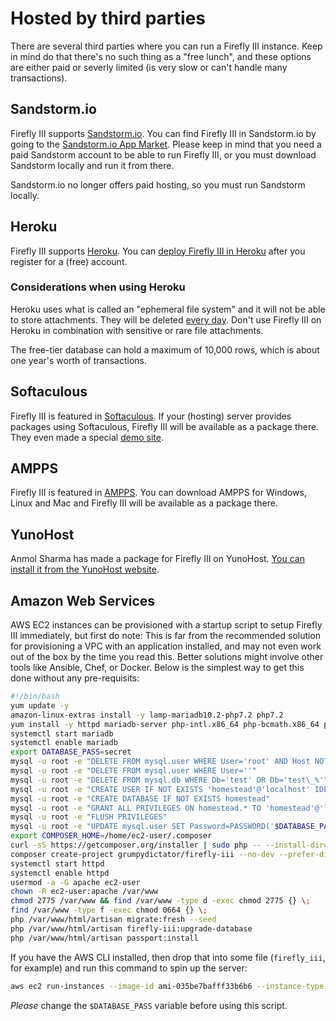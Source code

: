 # Hosted by third parties

There are several third parties where you can run a Firefly III instance. Keep in mind do that there's no such thing as a "free lunch", and these options are either paid or severly limited (is very slow or can't handle many transactions).

## Sandstorm.io

Firefly III supports [Sandstorm.io](https://sandstorm.io/). You can find Firefly III in Sandstorm.io by going to the [Sandstorm.io App Market](https://apps.sandstorm.io/app/uws252ya9mep4t77tevn85333xzsgrpgth8q4y1rhknn1hammw70). Please keep in mind that you need a paid Sandstorm account to be able to run Firefly III, or you must download Sandstorm locally and run it from there.

Sandstorm.io no longer offers paid hosting, so you must run Sandstorm locally. 

## Heroku

Firefly III supports [Heroku](https://heroku.com/). You can [deploy Firefly III in Heroku](https://heroku.com/deploy?template=https://github.com/firefly-iii/firefly-iii/tree/master) after you register for a (free) account.

### Considerations when using Heroku

Heroku uses what is called an "ephemeral file system" and it will not be able to store attachments. They will be deleted [every day](https://devcenter.heroku.com/articles/dynos#automatic-dyno-restarts). Don't use Firefly III on Heroku in combination with sensitive or rare file attachments.

The free-tier database can hold a maximum of 10,000 rows, which is about one year's worth of transactions.

## Softaculous

Firefly III is featured in [Softaculous](https://softaculous.com/). If your (hosting) server provides packages using Softaculous, Firefly III will be available as a package there. They even made a special [demo site](http://www.softaculous.com/softaculous/apps/others/Firefly_III).

## AMPPS

Firefly III is featured in [AMPPS](https://www.ampps.com/). You can download AMPPS for Windows, Linux and Mac and Firefly III will be available as a package there.

## YunoHost

Anmol Sharma has made a package for Firefly III on YunoHost. [You can install it from the YunoHost website](https://install-app.yunohost.org/?app=firefly-iii).

## Amazon Web Services

AWS EC2 instances can be provisioned with a startup script to setup Firefly III immediately, but first do note: This is far from the recommended solution for provisioning a VPC with an application installed, and may not even work out of the box by the time you read this. Better solutions might involve other tools like Ansible, Chef, or Docker. Below is the simplest way to get this done without any pre-requisits:

```bash
#!/bin/bash
yum update -y
amazon-linux-extras install -y lamp-mariadb10.2-php7.2 php7.2
yum install -y httpd mariadb-server php-intl.x86_64 php-bcmath.x86_64 php-mbstring.x86_64 php-gd.x86_64 php-ldap.x86_64 php-xml.x86_64 php-pecl-zip-1.15.2-3.amzn2.0.1.x86_64
systemctl start mariadb
systemctl enable mariadb
export DATABASE_PASS=secret
mysql -u root -e "DELETE FROM mysql.user WHERE User='root' AND Host NOT IN ('localhost', '127.0.0.1', '::1')"
mysql -u root -e "DELETE FROM mysql.user WHERE User=''"
mysql -u root -e "DELETE FROM mysql.db WHERE Db='test' OR Db='test\_%'"
mysql -u root -e "CREATE USER IF NOT EXISTS 'homestead'@'localhost' IDENTIFIED BY 'secret'"
mysql -u root -e "CREATE DATABASE IF NOT EXISTS homestead"
mysql -u root -e "GRANT ALL PRIVILEGES ON homestead.* TO 'homestead'@'localhost' IDENTIFIED BY 'secret'"
mysql -u root -e "FLUSH PRIVILEGES"
mysql -u root -e "UPDATE mysql.user SET Password=PASSWORD('$DATABASE_PASS') WHERE User='root'"
export COMPOSER_HOME=/home/ec2-user/.composer
curl -sS https://getcomposer.org/installer | sudo php -- --install-dir=/usr/local/bin --filename=composer
composer create-project grumpydictator/firefly-iii --no-dev --prefer-dist /var/www/html 4.7.9
systemctl start httpd
systemctl enable httpd
usermod -a -G apache ec2-user
chown -R ec2-user:apache /var/www
chmod 2775 /var/www && find /var/www -type d -exec chmod 2775 {} \;
find /var/www -type f -exec chmod 0664 {} \;
php /var/www/html/artisan migrate:fresh --seed 
php /var/www/html/artisan firefly-iii:upgrade-database
php /var/www/html/artisan passport:install
```

If you have the AWS CLI installed, then drop that into some file (`firefly_iii`, for example) and run this command to spin up the server: 

```bash
aws ec2 run-instances --image-id ami-035be7bafff33b6b6 --instance-type t3.small --count 1 --user-data file://firefly_iii --security-group-ids sg-yousgidhere --key-name firefly
```

*Please* change the `$DATABASE_PASS` variable before using this script.
